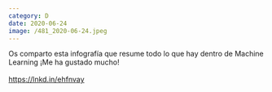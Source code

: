 ```yaml
--- 
category: D 
date: 2020-06-24 
image: /481_2020-06-24.jpeg 
--- 
```


Os comparto esta infografía que resume todo lo que hay dentro de Machine Learning ¡Me ha gustado mucho!<br><br>https://lnkd.in/ehfnvay